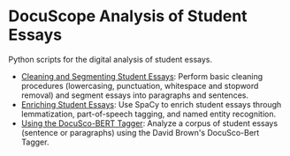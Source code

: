 # DocuScope Analysis of Student Essays
Python scripts for the digital analysis of student essays. 
* [Cleaning and Segmenting Student Essays](https://github.com/mkane968/Digital-Analysis-of-Student-Essays/blob/main/notebooks/Cleaning_and_Segmenting_Student_Essays.ipynb): Perform basic cleaning procedures (lowercasing, punctuation, whitespace and stopword removal) and segment essays into paragraphs and sentences.
* [Enriching Student Essays](https://github.com/mkane968/Digital-Analysis-of-Student-Essays/blob/main/notebooks/Enriching%20Student%20Essays.ipynb): Use SpaCy to enrich student essays through lemmatization, part-of-speech tagging, and named entity recognition.
* [Using the DocuSco-BERT Tagger](https://github.com/mkane968/Digital-Analysis-of-Student-Essays/blob/main/notebooks/Using%20the%20DocuSco-BERT%20Tagger.ipynb): Analyze a corpus of student essays (sentence or paragraphs) using the David Brown's DocuSco-Bert Tagger.
